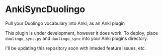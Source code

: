 # AnkiSyncDuolingo
Pull your Duolingo vocabulary into Anki, as an Anki plugin

This plugin is under development, however it does work. To deploy, place `duolingo_sync.py` and `duolingo_sync` into your Anki plugins directory.

I'll be updating this repository soon with inteded feature issues, etc.
